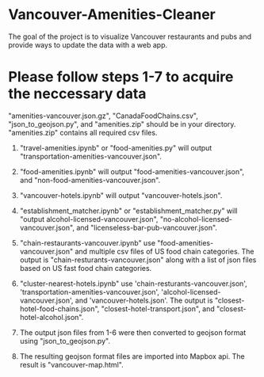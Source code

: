 # Vancouver-Amenities-Cleaner
The goal of the project is to visualize Vancouver restaurants and pubs and provide ways to update the data with a web app.

# Please follow steps 1-7 to acquire the neccessary data
"amenities-vancouver.json.gz", "CanadaFoodChains.csv", "json_to_geojson.py", and "amenities.zip" should be in your directory. "amenities.zip" contains all required csv files.

1. "travel-amenities.ipynb" or "food-amenities.py" will output "transportation-amenities-vancouver.json".
2. "food-amenities.ipynb" will output "food-amenities-vancouver.json", and "non-food-amenities-vancouver.json".
3. "vancouver-hotels.ipynb" will output "vancouver-hotels.json".
4. "establishment_matcher.ipynb" or "establishment_matcher.py" will "output alcohol-licensed-vancouver.json", "no-alcohol-licensed-vancouver.json", and "licenseless-bar-pub-vancouver.json".
5. "chain-restaurants-vancouver.ipynb" use "food-amenities-vancouver.json" and multiple csv files of US food chain categories. The output is "chain-resturants-vancouver.json" along with a list of json files based on US fast food chain categories.
6. "cluster-nearest-hotels.ipynb" use 'chain-resturants-vancouver.json', 'transportation-amenities-vancouver.json', 'alcohol-licensed-vancouver.json', and 'vancouver-hotels.json'. The output is "closest-hotel-food-chains.json", "closest-hotel-transport.json", and "closest-hotel-alcohol.json".
7. The output json files from 1-6 were then converted to geojson format using "json_to_geojson.py".

8. The resulting geojson format files are imported into Mapbox api. The result is "vancouver-map.html".
